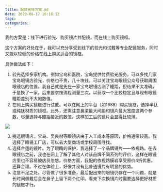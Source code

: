 ```yaml
---
title: 配镜省钱方案.md
date: 2023-06-17 16:18:12
tags:
categories:
---
```

我的方案是：线下进行验光、购买镜片并配镜，而在线上购买镜框。

这个方案的好处在于，我可以充分享受到线下的验光和试戴等专业配镜服务，同时又能以较低的价格在线上购买适合的镜框。

具体做法如下：
1. 验光选择多家机构。例如宝岛和医院，宝岛提供付费验光服务，可以多找几家宝岛眼镜店验光，价格也不贵，几十块钱。可以关注宝岛眼镜公众号获取周围眼镜店的位置。我自己就是先在一家宝岛眼镜店测了瞳距，但结果不太准确，于是换了一家，后来要求按流程测量三次，以获取一个比较稳定且与现有眼镜瞳距差别不大的数值。
2. 在网上购买镜框进行试戴。可以在网上的平台（如1688）购买镜框，选择半钛或纯钛材质的镜框。此外，还需注意鼻梁最大间距和镜片最大宽度这两个参数，尽量选择与瞳距接近的数值，这样加工后的镜片会显得比较薄。

![](https://files.mdnice.com/user/45206/3b1cebec-ff21-40f0-83e3-1ebe75df722a.png)

3. 挑选眼镜店。宝岛、吴良材等眼镜店由于人工成本等原因，价格通常较高。我选择了眼镜工厂店，可以去大型商场或学校周围寻找。
4. 选择合适的镜片。为了眼睛的保护，我选择了一个品牌镜片——依视路。在去眼镜店之前，我也在网上了解了其他人对该品牌不同系列的评价，这样在眼镜店里也不容易被店员忽悠。价格方面，我配的依视路膜岩享受原价4折优惠，还算合理。不过在体验上，好像并没有比普通镜片有明显的优势。
5. 注意不足之处。尽管做了很多准备，最后配出来的眼镜仍存在一个问题，就是长时间佩戴后会在鼻子上留下两个红印。看来下次换镜片时需要选择更好材质的镜框才行。
